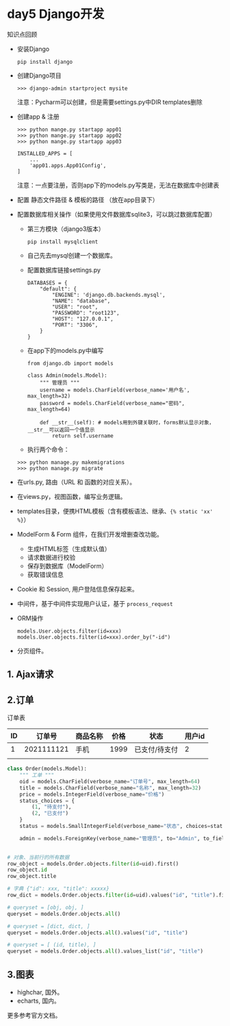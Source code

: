 # day5 Django开发

知识点回顾

- 安装Django

  ```
  pip install django
  ```
- 创建Django项目

  ```
  >>> django-admin startproject mysite
  ```

    注意：Pycharm可以创建，但是需要settings.py中DIR templates删除

- 创建app & 注册

  ```
  >>> python mange.py startapp app01
  >>> python mange.py startapp app02
  >>> python mange.py startapp app03
  ```

  ```
  INSTALLED_APPS = [
      ...
      'app01.apps.App01Config',
  ]
  ```

    注意：一点要注册，否则app下的models.py写类是，无法在数据库中创建表

- 配置 静态文件路径 & 模板的路径 （放在app目录下）
- 配置数据库相关操作（如果使用文件数据库sqlite3，可以跳过数据库配置）

  - 第三方模块（django3版本）

    ```
    pip install mysqlclient
    ```
  - 自己先去mysql创建一个数据库。
  - 配置数据库链接settings.py

    ```
    DATABASES = {
        "default": {
            "ENGINE": 'django.db.backends.mysql',
            "NAME": "database",
            "USER": "root",
            "PASSWORD": "root123",
            "HOST": "127.0.0.1",
            "PORT": "3306",
        }
    }
    ```
  - 在app下的models.py中编写

    ```
    from django.db import models

    class Admin(models.Model):
        """ 管理员 """
        username = models.CharField(verbose_name='用户名', max_length=32)
        password = models.CharField(verbose_name="密码", max_length=64)

        def __str__(self): # models用到外键关联时，forms默认显示对象，__str__可以返回一个值显示
            return self.username
    ```
  - 执行两个命令：

  ```
  >>> python manage.py makemigrations
  >>> python manage.py migrate
  ```
- 在urls.py, 路由（URL 和 函数的对应关系）。
- 在views.py，视图函数，编写业务逻辑。
- templates目录，便携HTML模板（含有模板语法、继承、`{% static 'xx' %}`）
- ModelForm & Form 组件，在我们开发增删查改功能。

  - 生成HTML标签（生成默认值）
  - 请求数据进行校验
  - 保存到数据库（ModelForm）
  - 获取错误信息
- Cookie 和 Session, 用户登陆信息保存起来。
- 中间件，基于中间件实现用户认证，基于 `process_request`
- ORM操作

  ```
  models.User.objects.filter(id=xxx)
  models.User.objects.filter(id=xxx).order_by("-id")
  ```
- 分页组件。

## 1. Ajax请求

## 2.订单

订单表

| ID | 订单号     | 商品名称 | 价格 | 状态          | 用户id |
| -- | ---------- | -------- | ---- | ------------- | ------ |
| 1  | 2021111121 | 手机     | 1999 | 已支付/待支付 | 2      |
|    |            |          |      |               |        |

```python
class Order(models.Model):
    """ 工单 """
    oid = models.CharField(verbose_name="订单号", max_length=64)
    title = models.CharField(verbose_name="名称", max_length=32)
    price = models.IntegerField(verbose_name="价格")
    status_choices = {
        (1, "待支付"),
        (2, "已支付")
    }
    status = models.SmallIntegerField(verbose_name="状态", choices=status_choices, default=1)

    admin = models.ForeignKey(verbose_name="管理员", to="Admin", to_field="id", on_delete=models.CASCADE)
  
```


```python
# 对象、当前行的所有数据
row_object = models.Order.objects.filter(id=uid).first()
row_object.id
row_object.title

# 字典 {"id": xxx, "title": xxxxx}
row_dict = models.Order.objects.filter(id=uid).values("id", "title").first()

# queryset = [obj, obj, ]
queryset = models.Order.objects.all()

# queryset = [dict, dict, ]
queryset = models.Order.objects.all().values("id", "title")

# queryset = [ (id, title), ]
queryset = models.Order.objects.all().values_list("id", "title")

```



## 3.图表

- highchar, 国外。
- echarts, 国内。

更多参考官方文档。
